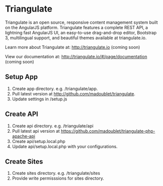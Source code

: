 # Triangulate

Triangulate is an open source, responsive content management system built on the AngularJS platform. Triangulate features a complete REST API, a lightning fast AngularJS UI, an easy-to-use drag-and-drop editor, Bootstrap 3, multilingual support, and beautiful themes available at triangulate.io. 

Learn more about Triangulate at: http://triangulate.io (coming soon)

View our documentation at: http://triangulate.io/#/page/documentation (coming soon)

## Setup App
1. Create app directory.  	e.g. /triangulate/app.
2. Pull latest version at http://github.com/madoublet/triangulate.
3. Update settings in /setup.js

## Create API
1. Create api directory.  	e.g. /triangulate/api
2. Pull latest api version at https://github.com/madoublet/triangulate-php-apache-api
3. Create api/setup.local.php
4. Update api/setup.local.php with your configurations.

## Create Sites
1. Create sites directory.	e.g. /triangulate/sites
2. Provide write permisssions for sites directory.
  

